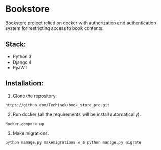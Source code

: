 # Bookstore
Bookstore project relied on docker with authorization and authentication system for restricting access to book contents.

## Stack:
- Python 3
- Django 4
- PyJWT

## Installation:
1. Clone the repository:
```
https://github.com/Techinek/book_store_pro.git
```
2. Run docker (all the requirements will be install automatically):
```
docker-compose up
```
3. Make migrations:
```
python manage.py makemigrations и $ python manage.py migrate
```
